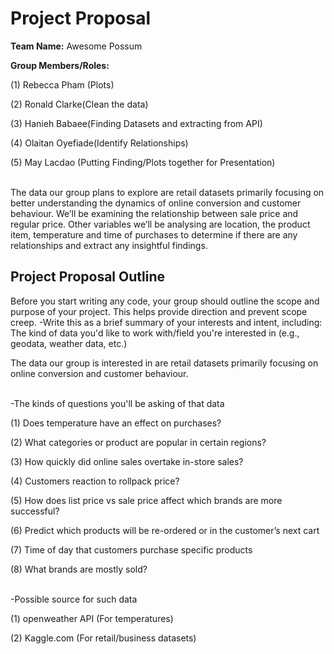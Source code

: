 # Project Proposal

**Team Name:** Awesome Possum

**Group Members/Roles:**

(1) Rebecca Pham (Plots)

(2) Ronald Clarke(Clean the data)

(3) Hanieh Babaee(Finding Datasets and extracting from API) 

(4) Olaitan Oyefiade(Identify Relationships)

(5) May Lacdao (Putting Finding/Plots together for Presentation)

<br />
  The data our group plans to explore are retail datasets primarily focusing on better understanding the dynamics of online conversion and customer behaviour. 
We’ll be examining the relationship between sale price and regular price. Other variables we’ll be analysing are location, the product item, temperature and time of 
purchases to determine if there are any relationships and extract any insightful findings.

## Project Proposal Outline

Before you start writing any code, your group should outline the scope and purpose of your project. This helps provide direction and prevent scope creep.
-Write this as a brief summary of your interests and intent, including: The kind of data you'd like to work with/field you're interested in (e.g., geodata, weather data, etc.)

The data our group is interested in are retail datasets primarily focusing on online conversion and customer behaviour.

<br />
-The kinds of questions you'll be asking of that data

(1) Does temperature have an effect on purchases?

(2) What categories or product are popular in certain regions?

(3) How quickly did online sales overtake in-store sales?

(4) Customers reaction to rollpack price?

(5) How does list price vs sale price affect which brands are more successful?

(6) Predict which products will be re-ordered or in the customer’s next cart

(7) Time of day that customers purchase specific products 

(8) What brands are mostly sold?

<br />
-Possible source for such data

(1) openweather API (For temperatures) 

(2) Kaggle.com (For retail/business datasets)
